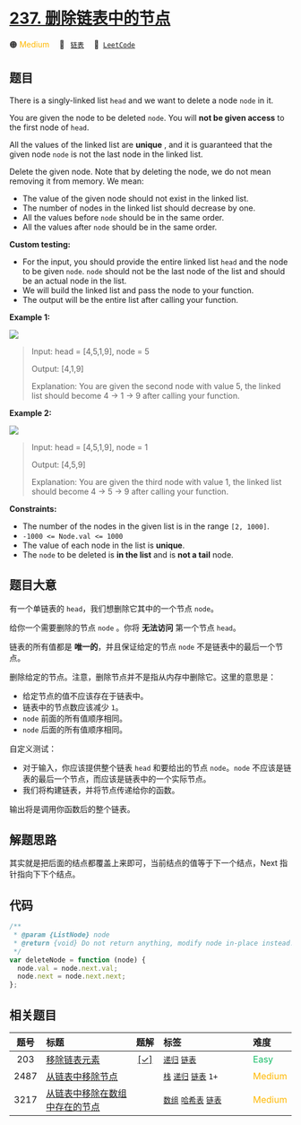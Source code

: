 # [237. 删除链表中的节点](https://leetcode.com/problems/delete-node-in-a-linked-list)

🟠 <font color=#ffb800>Medium</font>&emsp; 🔖&ensp; [`链表`](/leetcode/outline/tag/linked-list.md)&emsp; 🔗&ensp;[`LeetCode`](https://leetcode.com/problems/delete-node-in-a-linked-list)

## 题目

There is a singly-linked list `head` and we want to delete a node `node` in
it.

You are given the node to be deleted `node`. You will **not be given access**
to the first node of `head`.

All the values of the linked list are **unique** , and it is guaranteed that
the given node `node` is not the last node in the linked list.

Delete the given node. Note that by deleting the node, we do not mean removing
it from memory. We mean:

- The value of the given node should not exist in the linked list.
- The number of nodes in the linked list should decrease by one.
- All the values before `node` should be in the same order.
- All the values after `node` should be in the same order.

**Custom testing:**

- For the input, you should provide the entire linked list `head` and the node to be given `node`. `node` should not be the last node of the list and should be an actual node in the list.
- We will build the linked list and pass the node to your function.
- The output will be the entire list after calling your function.

**Example 1:**

![](https://assets.leetcode.com/uploads/2020/09/01/node1.jpg)

> Input: head = [4,5,1,9], node = 5
>
> Output: [4,1,9]
>
> Explanation: You are given the second node with value 5, the linked list should become 4 -> 1 -> 9 after calling your function.

**Example 2:**

![](https://assets.leetcode.com/uploads/2020/09/01/node2.jpg)

> Input: head = [4,5,1,9], node = 1
>
> Output: [4,5,9]
>
> Explanation: You are given the third node with value 1, the linked list should become 4 -> 5 -> 9 after calling your function.

**Constraints:**

- The number of the nodes in the given list is in the range `[2, 1000]`.
- `-1000 <= Node.val <= 1000`
- The value of each node in the list is **unique**.
- The `node` to be deleted is **in the list** and is **not a tail** node.

## 题目大意

有一个单链表的 `head`，我们想删除它其中的一个节点 `node`。

给你一个需要删除的节点 `node` 。你将 **无法访问** 第一个节点 `head`。

链表的所有值都是 **唯一的**，并且保证给定的节点 `node` 不是链表中的最后一个节点。

删除给定的节点。注意，删除节点并不是指从内存中删除它。这里的意思是：

- 给定节点的值不应该存在于链表中。
- 链表中的节点数应该减少 `1`。
- `node` 前面的所有值顺序相同。
- `node` 后面的所有值顺序相同。

自定义测试：

- 对于输入，你应该提供整个链表 `head` 和要给出的节点 `node`。`node` 不应该是链表的最后一个节点，而应该是链表中的一个实际节点。
- 我们将构建链表，并将节点传递给你的函数。

输出将是调用你函数后的整个链表。

## 解题思路

其实就是把后面的结点都覆盖上来即可，当前结点的值等于下一个结点，Next 指针指向下下个结点。

## 代码

```javascript
/**
 * @param {ListNode} node
 * @return {void} Do not return anything, modify node in-place instead.
 */
var deleteNode = function (node) {
  node.val = node.next.val;
  node.next = node.next.next;
};
```

## 相关题目

<!-- prettier-ignore -->
| 题号 | 标题 | 题解 | 标签 | 难度 |
| :------: | :------ | :------: | :------ | :------ |
| 203 | [移除链表元素](https://leetcode.com/problems/remove-linked-list-elements) | [[✓]](https://2xiao.github.io/leetcode-js/leetcode/problem/0203) |  [`递归`](/leetcode/outline/tag/recursion.md) [`链表`](/leetcode/outline/tag/linked-list.md) | <font color=#15bd66>Easy</font> |
| 2487 | [从链表中移除节点](https://leetcode.com/problems/remove-nodes-from-linked-list) |  |  [`栈`](/leetcode/outline/tag/stack.md) [`递归`](/leetcode/outline/tag/recursion.md) [`链表`](/leetcode/outline/tag/linked-list.md) `1+` | <font color=#ffb800>Medium</font> |
| 3217 | [从链表中移除在数组中存在的节点](https://leetcode.com/problems/delete-nodes-from-linked-list-present-in-array) |  |  [`数组`](/leetcode/outline/tag/array.md) [`哈希表`](/leetcode/outline/tag/hash-table.md) [`链表`](/leetcode/outline/tag/linked-list.md) | <font color=#ffb800>Medium</font> |

<style>
.blue {
    background-color: #096dd9;
    padding: 0.25rem 0.5rem;
    margin: 0;
    font-size: 0.85em;
    border-radius: 3px;
    color: white;
    font-weight: 500;
}
table th:first-of-type { width: 10%; }
table th:nth-of-type(2) { width: 35%; }
table th:nth-of-type(3) { width: 10%; }
table th:nth-of-type(4) { width: 35%; }
table th:nth-of-type(5) { width: 10%; }
</style>
